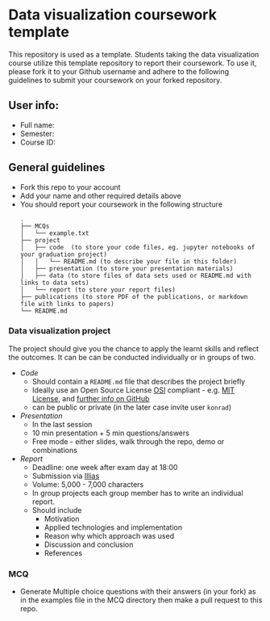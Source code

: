 # Data visualization coursework template
This repository is used as a template.
Students taking the data visualization course utilize this template repository to report their coursework.
To use it, please fork it to your Github username and adhere to the following guidelines to submit your coursework on your forked repository.

## User info:
- Full name:
- Semester:
- Course ID:


## General guidelines
- Fork this repo to your account
- Add your name and other required details above
- You should report your coursework in the following structure
	```
	.
	├── MCQs
	│   └── example.txt
	├── project
	│   ├── code  (to store your code files, eg. jupyter notebooks of your graduation project)
	│   │   └── README.md (to describe your file in this folder)
	│   ├── presentation (to store your presentation materials)
	│   ├── data (to store files of data sets used or README.md with links to data sets)
	│   └── report (to store your report files)
	├── publications (to store PDF of the publications, or markdown file with links to papers)
	└── README.md
	```
### Data visualization project
The project should give you the chance to apply the learnt skills and
reflect the outcomes. It can be can be conducted individually or in
groups of two.
  
- *Code*
  - Should contain a `README.md` file that describes the project briefly
  - Ideally use an Open Source License [OSI](https://opensource.org/)
    compliant - e.g. [MIT License](https://choosealicense.com/licenses/mit/), and [further info on GitHub](https://docs.github.com/en/repositories/managing-your-repositorys-settings-and-features/customizing-your-repository/licensing-a-repository)
  - can be public or private (in the later case invite user `konrad`)
- *Presentation*
  - In the last session
  - 10 min presentation + 5 min questions/answers
  - Free mode - either slides, walk through the repo, demo or
    combinations
- *Report*
  - Deadline: one week after exam day at 18:00
  - Submission via [Illias]()
  - Volume: 5,000 - 7,000 characters
  - In group projects each group member has to write an individual
    report.
  - Should include
    - Motivation
    - Applied technologies and implementation
    - Reason why which approach was used
    - Discussion and conclusion
    - References
 ### MCQ
 - Generate Multiple choice questions with their answers (in your fork) as in the examples file in the MCQ directory then make a pull request to this repo.
